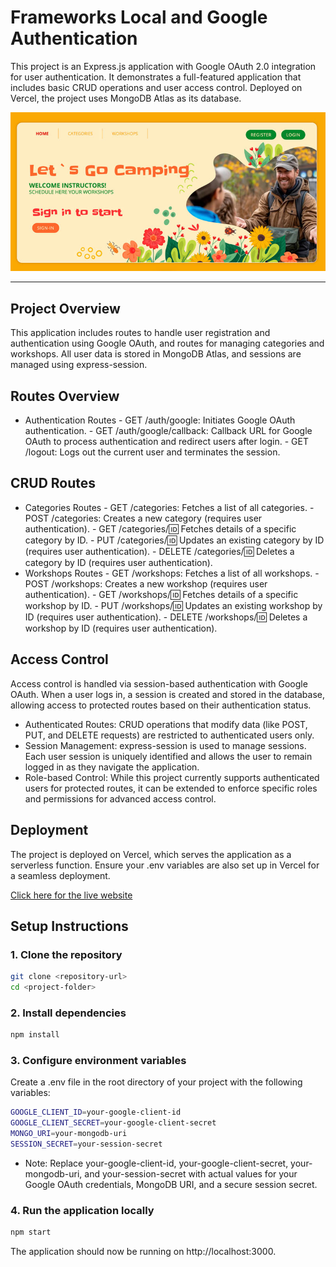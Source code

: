 # Frameworks Local and Google Authentication

This project is an Express.js application with Google OAuth 2.0 integration for user authentication. It demonstrates a full-featured application that includes basic CRUD operations and user access control. Deployed on Vercel, the project uses MongoDB Atlas as its database.

![Project Screenshot](public/images/Screenshot01.jpg)

---
## Project Overview
This application includes routes to handle user registration and authentication using Google OAuth, and routes for managing categories and workshops. All user data is stored in MongoDB Atlas, and sessions are managed using express-session.

## Routes Overview
- Authentication Routes
        - GET /auth/google: Initiates Google OAuth authentication.
        - GET /auth/google/callback: Callback URL for Google OAuth to process authentication and redirect users after login.
        - GET /logout: Logs out the current user and terminates the session.
## CRUD Routes
- Categories Routes
        - GET /categories: Fetches a list of all categories.
        - POST /categories: Creates a new category (requires user authentication).
        - GET /categories/:id: Fetches details of a specific category by ID.
        - PUT /categories/:id: Updates an existing category by ID (requires user authentication).
        - DELETE /categories/:id: Deletes a category by ID (requires user authentication).
- Workshops Routes
        - GET /workshops: Fetches a list of all workshops.
        - POST /workshops: Creates a new workshop (requires user authentication).
        - GET /workshops/:id: Fetches details of a specific workshop by ID.
        - PUT /workshops/:id: Updates an existing workshop by ID (requires user authentication).
        - DELETE /workshops/:id: Deletes a workshop by ID (requires user authentication).

## Access Control
Access control is handled via session-based authentication with Google OAuth. When a user logs in, a session is created and stored in the database, allowing access to protected routes based on their authentication status.

- Authenticated Routes: CRUD operations that modify data (like POST, PUT, and DELETE requests) are restricted to authenticated users only.
- Session Management: express-session is used to manage sessions. Each user session is uniquely identified and allows the user to remain logged in as they navigate the application.
- Role-based Control: While this project currently supports authenticated users for protected routes, it can be extended to enforce specific roles and permissions for advanced access control.

## Deployment
The project is deployed on Vercel, which serves the application as a serverless function. Ensure your .env variables are also set up in Vercel for a seamless deployment.

[Click here for the live website](https://frameworks-local-authentication.vercel.app/)


## Setup Instructions

### 1. Clone the repository
```bash
git clone <repository-url>
cd <project-folder>
```

### 2. Install dependencies
```bash
npm install
```

### 3. Configure environment variables
Create a .env file in the root directory of your project with the following variables:

```bash
GOOGLE_CLIENT_ID=your-google-client-id
GOOGLE_CLIENT_SECRET=your-google-client-secret
MONGO_URI=your-mongodb-uri
SESSION_SECRET=your-session-secret
```

- Note: Replace your-google-client-id, your-google-client-secret, your-mongodb-uri, and your-session-secret with actual values for your Google OAuth credentials, MongoDB URI, and a secure session secret.

### 4. Run the application locally
```bash
npm start
```

The application should now be running on http://localhost:3000.
